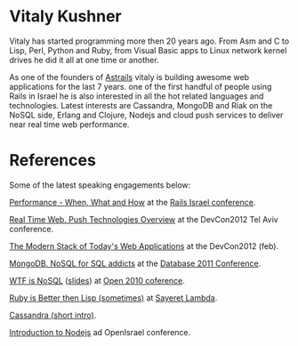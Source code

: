 # Vitaly Kushner

Vitaly has started programming more then 20 years ago. From Asm and C to Lisp,
Perl, Python and Ruby, from Visual Basic apps to Linux network kernel drives he
did it all at one time or another.

As one of the founders of [Astrails](http://astrails.com/) vitaly is building
awesome web applications for the last 7 years. one of the first handful of
people using Rails in Israel he is also interested in all the hot related
languages and technologies. Latest interests are Cassandra, MongoDB and Riak on
the NoSQL side, Erlang and Clojure, Nodejs and cloud push services to deliver
near real time web performance.

# References

Some of the latest speaking engagements below:

[Performance - When, What and
How](http://railsisrael.events.co.il/presentations/529-performance-when-what-and-how)
at the [Rails Israel conference](http://railsisrael.events.co.il/).

[Real Time Web. Push Technologies
Overview](http://devcon-september.events.co.il/presentations/475-real-time-web-push-technologies-overview)
at the DevCon2012 Tel Aviv conference.

[The Modern Stack of Today's Web
Applications](http://devcon.events.co.il/presentations/139-the-modern-stack-of-todays-web-applications)
at the DevCon2012 (feb).

[MongoDB. NoSQL for SQL
addicts](http://astrails.com/blog/2011/2/13/database-2011-conference) at the
[Database 2011
Conference](http://astrails.com/blog/2011/2/13/database-2011-conference).

[WTF is NoSQL](http://astrails.com/speaking/wtf-is-nosql)
([slides](http://assets.astrails.com/presentations/2010-06-10-open2010/wtf-is-mysql.pdf))
at [Open 2010
coference](http://astrails.com/blog/2010/6/16/open-2010-conference).

[Ruby is Better then Lisp
(sometimes)](http://astrails.com/blog/2010/5/20/ruby-is-better-then-lisp-sometimes)
at [Sayeret Lambda](http://groups.google.com/group/sayeret-lambda).

[Cassandra (short intro)](http://assets.astrails.com/presentations/2010-03-22-CassandraIntro.pdf).

[Introduction to Nodejs](http://openisrael.co.il/presentations/5-introduction-to-nodejs) ad OpenIsrael conference.

